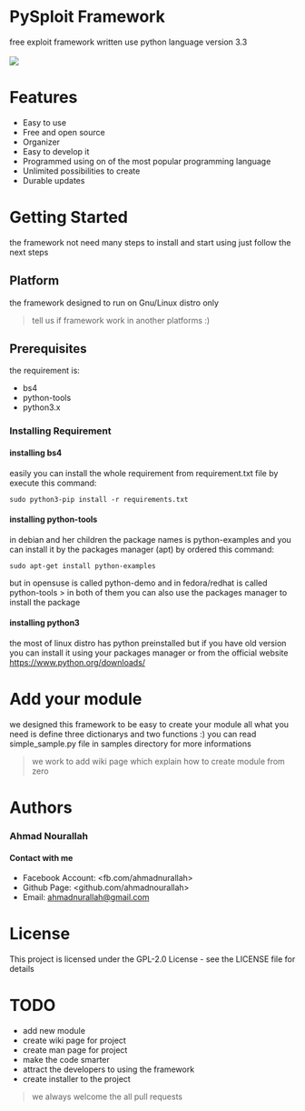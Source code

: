 # PySploit Framework
free exploit framework written use python language version 3.3
<br><br>
<img src="http://webscan.esy.es/pysploit.png">

# Features
* Easy to use
* Free and open source
* Organizer
* Easy to develop it
* Programmed using on of the most popular programming language
* Unlimited possibilities to create
* Durable updates

# Getting Started
the framework not need many steps to install and start using just follow the next steps
## Platform
the framework designed to run on Gnu/Linux distro only 
> tell us if framework work in another platforms :)
## Prerequisites
the requirement is: 
* bs4
* python-tools
* python3.x
### Installing Requirement 
#### installing bs4
easily you can install the whole requirement from requirement.txt file by execute this command:
```
sudo python3-pip install -r requirements.txt
```
#### installing python-tools
in debian and her children the package names is python-examples and you can install it by the packages manager (apt) by ordered this command:
```
sudo apt-get install python-examples
```
but in opensuse is called python-demo and in fedora/redhat is called python-tools > in both of them you can also use the packages manager to install the package
#### installing python3 
the most of linux distro has python preinstalled but if you have old version you can install it using your packages manager or from the official website https://www.python.org/downloads/
# Add your module
we designed this framework to be easy to create your module all what you need is define three dictionarys and two functions :) 
you can read simple_sample.py file in samples directory for more informations 
> we work to add wiki page which explain how to create module from zero
# Authors
### Ahmad Nourallah
#### Contact with me
* Facebook Account: <fb.com/ahmadnurallah>
* Github Page: <github.com/ahmadnourallah>
* Email: ahmadnurallah@gmail.com
# License
This project is licensed under the GPL-2.0 License - see the LICENSE file for details
# TODO
* add new module
* create wiki page for project
* create man page for project 
* make the code smarter
* attract the developers to using the framework
* create installer to the project
> we always welcome the all pull requests
